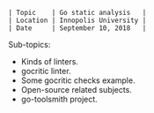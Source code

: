 ```
| Topic    | Go static analysis   |
| Location | Innopolis University |
| Date     | September 10, 2018   |
```

Sub-topics:

- Kinds of linters.
- gocritic linter.
- Some gocritic checks example.
- Open-source related subjects.
- go-toolsmith project.
